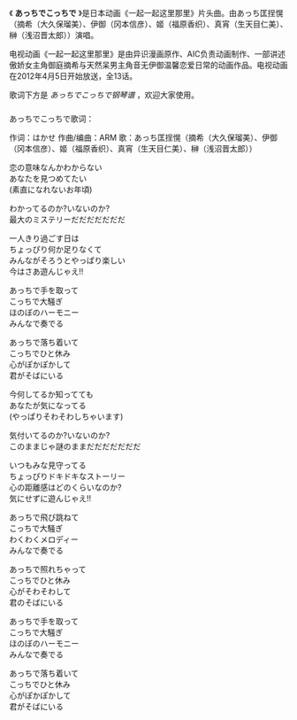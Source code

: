 

《 **あっちでこっちで**
》是日本动画《一起一起这里那里》片头曲。由あっち匡挰愰（摘希（大久保瑠美）、伊御（冈本信彦）、姬（福原香织）、真宵（生天目仁美）、榊（浅沼晋太郎））演唱。

  

电视动画《一起一起这里那里》是由异识漫画原作、AIC负责动画制作、一部讲述傲娇女主角御庭摘希与天然呆男主角音无伊御温馨恋爱日常的动画作品。电视动画在2012年4月5日开始放送，全13话。

  

歌词下方是 _あっちでこっちで钢琴谱_ ，欢迎大家使用。

###  
あっちでこっちで歌词：

作词：はかせ 作曲/编曲：ARM 歌：あっち匡挰愰（摘希（大久保瑠美）、伊御（冈本信彦）、姬（福原香织）、真宵（生天目仁美）、榊（浅沼晋太郎））  
  
  
恋の意味なんかわからない  
あなたを見つめてたい  
(素直になれないお年頃)

わかってるのか?いないのか?  
最大のミステリーだだだだだだだ

一人きり過ごす日は  
ちょっぴり何か足りなくて  
みんながそろうとやっぱり楽しい  
今はさあ遊んじゃえ!!

あっちで手を取って  
こっちで大騒ぎ  
ほのぼのハーモニー  
みんなで奏でる

あっちで落ち着いて  
こっちでひと休み  
心がぽかぽかして  
君がそばにいる

今何してるか知ってても  
あなたが気になってる  
(やっぱりそわそわしちゃいます)

気付いてるのか?いないのか?  
このままじゃ謎のままだだだだだだだ

いつもみな見守ってる  
ちょっぴりドキドキなストーリー  
心の距離感はどのくらいなのか?  
気にせずに遊んじゃえ!!

あっちで飛び跳ねて  
こっちで大騒ぎ  
わくわくメロディー  
みんなで奏でる

あっちで照れちゃって  
こっちでひと休み  
心がそわそわして  
君のそばにいる

あっちで手を取って  
こっちで大騒ぎ  
ほのぼのハーモニー  
みんなで奏でる

あっちで落ち着いて  
こっちでひと休み  
心がぽかぽかして  
君がそばにいる  
  

